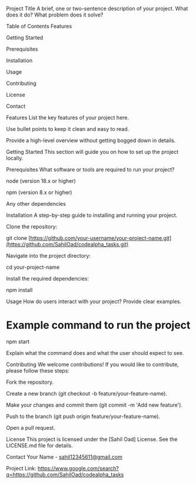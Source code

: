 Project Title
A brief, one or two-sentence description of your project. What does it do? What problem does it solve?

Table of Contents
Features

Getting Started

Prerequisites

Installation

Usage

Contributing

License

Contact

Features
List the key features of your project here.

Use bullet points to keep it clean and easy to read.

Provide a high-level overview without getting bogged down in details.

Getting Started
This section will guide you on how to set up the project locally.

Prerequisites
What software or tools are required to run your project?

node (version 18.x or higher)

npm (version 8.x or higher)

Any other dependencies

Installation
A step-by-step guide to installing and running your project.

Clone the repository:

git clone [https://github.com/your-username/your-project-name.git](https://github.com/SahilOad/codealpha_tasks.git)

Navigate into the project directory:

cd your-project-name

Install the required dependencies:

npm install

Usage
How do users interact with your project? Provide clear examples.

# Example command to run the project
npm start

Explain what the command does and what the user should expect to see.

Contributing
We welcome contributions! If you would like to contribute, please follow these steps:

Fork the repository.

Create a new branch (git checkout -b feature/your-feature-name).

Make your changes and commit them (git commit -m 'Add new feature').

Push to the branch (git push origin feature/your-feature-name).

Open a pull request.

License
This project is licensed under the [Sahil Oad] License. See the LICENSE.md file for details.

Contact
Your Name - sahil12345611@gmail.com

Project Link: https://www.google.com/search?q=https://github.com/SahilOad/codealpha_tasks
